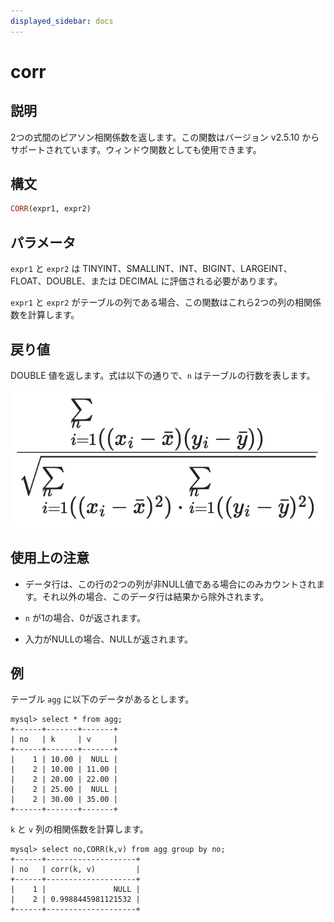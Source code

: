 ```yaml
---
displayed_sidebar: docs
---
```


# corr

## 説明

2つの式間のピアソン相関係数を返します。この関数はバージョン v2.5.10 からサポートされています。ウィンドウ関数としても使用できます。

## 構文

```Haskell
CORR(expr1, expr2)
```

## パラメータ

`expr1` と `expr2` は TINYINT、SMALLINT、INT、BIGINT、LARGEINT、FLOAT、DOUBLE、または DECIMAL に評価される必要があります。

`expr1` と `expr2` がテーブルの列である場合、この関数はこれら2つの列の相関係数を計算します。

## 戻り値

DOUBLE 値を返します。式は以下の通りで、`n` はテーブルの行数を表します。

![corr formula](../../../_assets/corr_formula.png)

## 使用上の注意

- データ行は、この行の2つの列が非NULL値である場合にのみカウントされます。それ以外の場合、このデータ行は結果から除外されます。

- `n` が1の場合、0が返されます。

- 入力がNULLの場合、NULLが返されます。

## 例

テーブル `agg` に以下のデータがあるとします。

```plaintext
mysql> select * from agg;
+------+-------+-------+
| no   | k     | v     |
+------+-------+-------+
|    1 | 10.00 |  NULL |
|    2 | 10.00 | 11.00 |
|    2 | 20.00 | 22.00 |
|    2 | 25.00 |  NULL |
|    2 | 30.00 | 35.00 |
+------+-------+-------+
```

`k` と `v` 列の相関係数を計算します。

```plaintext
mysql> select no,CORR(k,v) from agg group by no;
+------+--------------------+
| no   | corr(k, v)         |
+------+--------------------+
|    1 |               NULL |
|    2 | 0.9988445981121532 |
+------+--------------------+
```